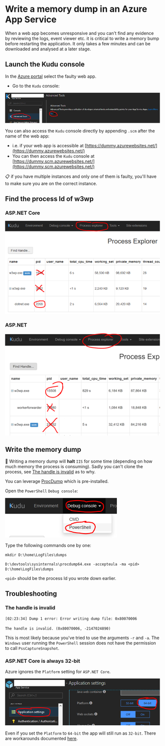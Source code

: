 # Write a memory dump in an Azure App Service

When a web app becomes unresponsive and you can't find any evidence by reviewing the logs, event viewer etc. it is critical to write a memory bump before restarting the application. It only takes a few minutes and can be downloaded and analysed at a later stage.

## Launch the Kudu console

In the [Azure portal][azure-portal] select the faulty web app.

- Go to the `Kudu` console:

![Go to Kudu](app-service-kudu.png)

You can also access the `Kudu` console directly by appending `.scm` after the name of the web app:

- i.e. if your web app is accessible at [https://dummy.azurewebsites.net/](https://dummy.azurewebsites.net/)
- You can then access the `Kudu` console at [https://dummy.scm.azurewebsites.net/](https://dummy.scm.azurewebsites.net/)

:clipboard: if you have multiple instances and only one of them is faulty, you'll have to make sure you are on the correct instance.

## Find the process Id of w3wp

### ASP.NET Core

![ASP.NET Core PID](pid-dotnet-core.png)

### ASP.NET

![ASP.NET PID](pid-dotnet.png)

## Write the memory dump

:rotating_light: Writing a memory dump will **halt** `IIS` for some time (depending on how much memory the process is consuming). Sadly you can't clone the process, see [The handle is invalid](#the-handle-is-invalid) as to why.

You can leverage [ProcDump][procdump] which is pre-installed.

Open the `PowerShell` `Debug console`:

![PowerShell Debug console](debug-console-posh.png)

Type the following commands one by one:

```posh
mkdir D:\home\LogFiles\dumps
```

```posh
D:\devtools\sysinternals\procdump64.exe -accepteula -ma <pid> D:\home\LogFiles\dumps
```

`<pid>` should be the process Id you wrote down earlier.

## Troubleshooting

### The handle is invalid

```text
[02:23:34] Dump 1 error: Error writing dump file: 0x80070006

The handle is invalid. (0x80070006, -2147024890)
```

This is most likely because you've tried to use the arguments `-r` and `-a`. The `Windows` user running the `PowerShell` session does not have the permission to call `PssCaptureSnapshot`.

### ASP.NET Core is always 32-bit

Azure ignores the `Platform` setting for `ASP.NET Core`.

![ASP.NET Core Platform](dotnet-core-bitness.png)

Even if you set the `Platform` to `64-bit` the app will still run as `32-bit`. There are workarounds documented [here][64-bit-core].

[azure-portal]: https://portal.azure.com/
[procdump]: https://docs.microsoft.com/en-us/sysinternals/downloads/procdump
[64-bit-core]: https://blogs.msdn.microsoft.com/webdev/2018/01/09/64-bit-asp-net-core-on-azure-app-service/
